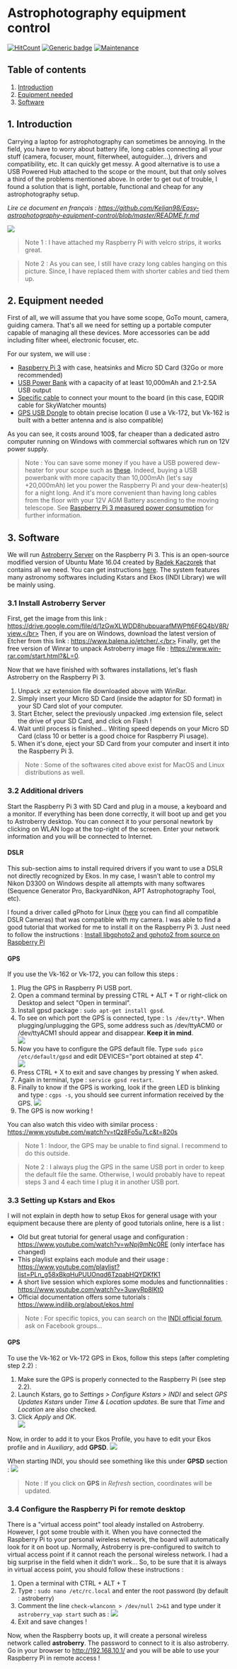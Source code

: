 # Astrophotography equipment control

[![HitCount](http://hits.dwyl.io/Kelian98/Easy-astrophotography-equipment-control.svg)](http://hits.dwyl.io/Kelian98/Easy-astrophotography-equipment-control)
[![Generic badge](https://img.shields.io/badge/languages-EN%2C%20FR-red)](https://shields.io/)
[![Maintenance](https://img.shields.io/badge/Maintained%3F-yes-green.svg)](https://GitHub.com/Naereen/StrapDown.js/graphs/commit-activity)

## Table of contents

1. [Introduction](#introduction)
2. [Equipment needed](#equipment-needed)
3. [Software](#software)

## 1. Introduction

Carrying a laptop for astrophotography can sometimes be annoying. In the field, you have to worry about battery life, long cables connecting all your stuff (camera, focuser, mount, filterwheel, autoguider...), drivers and compatibility, etc. It can quickly get messy. A good alternative is to use a USB Powered Hub attached to the scope or the mount, but that only solves a third of the problems mentioned above. In order to get out of trouble, I found a solution that is light, portable, functional and cheap for any astrophotography setup.

_Lire ce document en français : https://github.com/Kelian98/Easy-astrophotography-equipment-control/blob/master/README.fr.md_

![](images/Equipment_with_annotations.jpg)

> Note 1 : I have attached my Raspberry Pi with velcro strips, it works great.

> Note 2 : As you can see, I still have crazy long cables hanging on this picture. Since, I have replaced them with shorter cables and tied them up.

## 2. Equipment needed

First of all, we will assume that you have some scope, GoTo mount, camera, guiding camera. That's all we need for setting up a portable computer capable of managing all these devices. More accessories can be add including filter wheel, electronic focuser, etc.

For our system, we will use :

- [Raspberry Pi 3](https://www.amazon.com/s?k=raspberry+pi+3&ref=nb_sb_noss_1:// "Raspberry Pi 3") with case, heatsinks and Micro SD Card (32Go or more recommended)
- [USB Power Bank](https://www.amazon.com/s?k=power+bank&ref=nb_sb_noss_2 "USB Power Bank") with a capacity of at least 10,000mAh and 2.1-2.5A USB output
- [Specific cable](https://www.firstlightoptics.com/sky-watcher-mount-accessories/lynx-astro-ftdi-eqdir-usb-adapter-for-sky-watcher-eq5-pro-heq5-syntrek-pro-az-eq5-gt-az-eq6-gt-and-eq8-mounts.html "Specific cable") to connect your mount to the board (in this case, EQDIR cable for SkyWatcher mounts)
- [GPS USB Dongle](https://www.amazon.com/s?k=vk-172&ref=nb_sb_noss_1 "GPS USB Dongle") to obtain precise location (I use a Vk-172, but Vk-162 is built with a better antenna and is also compatible)

As you can see, it costs around 100\$, far cheaper than a dedicated astro computer running on Windows with commercial softwares which run on 12V power supply.

> Note : You can save some money if you have a USB powered dew-heater for your scope such as [these](https://www.amazon.com/Telescopes-Temperature-Control-Devices-Freezing/dp/B07R299MQT/ref=sr_1_4?keywords=dew%2Bheater%2Busb&qid=1564516783&s=gateway&sr=8-4&th=1). Indeed, buying a USB powerbank with more capacity than 10,000mAh (let's say +20,000mAh) let you power the Raspberry Pi and your dew-heater(s) for a night long. And it's more convenient than having long cables from the floor with your 12V AGM Battery ascending to the moving telescope. See [Raspberry Pi 3 measured power consumption](https://raspi.tv/2016/how-much-power-does-raspberry-pi3b-use-how-fast-is-it-compared-to-pi2b) for further information.

## 3. Software

We will run [Astroberry Server](https://github.com/rkaczorek/astroberry-server "Astroberry Server") on the Raspberry Pi 3. This is an open-source modified version of Ubuntu Mate 16.04 created by [Radek Kaczorek](https://github.com/rkaczorek "Radek Kaczorek") that contains all we need.
You can get instructions [here](https://github.com/rkaczorek/astroberry-server#how-to-use-it "here").
The system features many astronomy softwares including Kstars and Ekos (INDI Library) we will be mainly using.

### 3.1 Install Astroberry Server

First, get the image from this link : https://drive.google.com/file/d/1zGwXLWDD8hubpuarafMWPft6F6Q4bV8R/view.</br>
Then, if you are on Windows, download the latest version of Etcher from this link : https://www.balena.io/etcher/.</br>
Finally, get the free version of Winrar to unpack Astroberry image file : https://www.win-rar.com/start.html?&L=0.

Now that we have finished with softwares installations, let's flash Astroberry on the Raspberry Pi 3.

1. Unpack .xz extension file downloaded above with WinRar.
2. Simply insert your Micro SD Card (inside the adaptor for SD format) in your SD Card slot of your computer.
3. Start Etcher, select the previously unpacked .img extension file, select the drive of your SD Card, and click on Flash !
4. Wait until process is finished... Writing speed depends on your Micro SD Card (class 10 or better is a good choice for Raspberry Pi usage).
5. When it's done, eject your SD Card from your computer and insert it into the Raspberry Pi 3.

> Note : Some of the softwares cited above exist for MacOS and Linux distributions as well.

### 3.2 Additional drivers

Start the Raspberry Pi 3 with SD Card and plug in a mouse, a keyboard and a monitor.
If everything has been done correctly, it will boot up and get you to Astroberry desktop.
You can connect it to your personal newtork by clicking on WLAN logo at the top-right of the screen. Enter your network information and you will be connected to Internet.

#### DSLR

This sub-section aims to install required drivers if you want to use a DSLR not directly recognized by Ekos. In my case, I wasn't able to control my Nikon D3300 on Windows despite all attempts with many softwares (Sequence Generator Pro, BackyardNikon, APT Astrophotography Tool, etc).

I found a driver called gPhoto for Linux ([here](http://www.gphoto.org/proj/libgphoto2/support.php "here") you can find all compatible DSLR Cameras) that was compatible with my camera. I was able to find a good tutorial that worked for me to install it on the Raspberry Pi 3.
Just need to follow the instructions : [Install libgphoto2 and gphoto2 from source on Raspberry Pi](https://hyfrmn.wordpress.com/2015/02/03/install-libgphoto2-and-gphoto2-from-source-on-raspberry-pi/ "Install libgphoto2 and gphoto2 from source on Raspberry Pi")

#### GPS

If you use the Vk-162 or Vk-172, you can follow this steps :

1. Plug the GPS in Raspberry Pi USB port.
2. Open a command terminal by pressing CTRL + ALT + T or right-click on Desktop and select "Open in terminal".
3. Install gpsd package : `sudo apt-get install gpsd`.
4. To see on which port the GPS is connected, type : `ls /dev/tty*`. When plugging/unplugging the GPS, some address such as /dev/ttyACM0 or /dev/ttyACM1 should appear and disappear. **Keep it in mind**.<br/>
   ![](images/GPS_current_port.png)
5. Now you have to configure the GPS default file. Type `sudo pico /etc/default/gpsd` and edit DEVICES="port obtained at step 4".<br/>
   ![](images/edit_default_file.png)
6. Press CTRL + X to exit and save changes by pressing Y when asked.
7. Again in terminal, type : `service gpsd restart`.
8. Finally to know if the GPS is working, look if the green LED is blinking and type : `cgps -s`, you should see current information received by the GPS.
   ![](images/gps_info.png)
9. The GPS is now working !

You can also watch this video with similar process : https://www.youtube.com/watch?v=tQz8Fo5u7Lc&t=820s

> Note 1 : Indoor, the GPS may be unable to find signal. I recommend to do this outside.

> Note 2 : I always plug the GPS in the same USB port in order to keep the default file the same. Otherwise, I would probably have to repeat steps 3 and 4 each time I plug it in another USB port.

### 3.3 Setting up Kstars and Ekos

I will not explain in depth how to setup Ekos for general usage with your equipment because there are plenty of good tutorials online, here is a list :

- Old but great tutorial for general usage and configuration : https://www.youtube.com/watch?v=wNpj9mNc0RE (only interface has changed)
- This playlist explains each module and their usage : https://www.youtube.com/playlist?list=PLn_g58xBkqHuPUUOnqd6TzqabHQYDKfK1
- A short live session which explores some modules and functionnalities : https://www.youtube.com/watch?v=3uwyRp8lKt0
- Official documentation offers some tutorials : https://www.indilib.org/about/ekos.html

> Note : For specific topics, you can search on the [INDI official forum](https://www.indilib.org/forum.html "INDI official forum"), ask on Facebook groups...

#### GPS

To use the Vk-162 or Vk-172 GPS in Ekos, follow this steps (after completing step 2.2) :

1. Make sure the GPS is properly connected to the Raspberry Pi (see step 2.2).
2. Launch Kstars, go to _Settings > Configure Kstars > INDI_ and select _GPS Updates Kstars_ under _Time & Location updates_. Be sure that _Time_ and _Location_ are also checked.
3. Click _Apply_ and _OK_.</br>
   ![](images/ekos_settings.png)

Now, in order to add it to your Ekos Profile, you have to edit your Ekos profile and in _Auxiliary_, add **GPSD**.
![](images/add_gps_ekos_profile.png)

When starting INDI, you should see something like this under **GPSD** section :
![](images/gps_module_start_indi.png)

> Note : If you click on **GPS** in _Refresh_ section, coordinates will be updated.

### 3.4 Configure the Raspberry Pi for remote desktop

There is a "virtual access point" tool aleady installed on Astroberry. However, I got some trouble with it.
When you have connected the Raspberry Pi to your personal wireless network, the board will automatically look for it on boot up. Normally, Astroberry is pre-configured to switch to virtual access point if it cannot reach the personal wireless network. I had a big surprise in the field when it didn't work... So, to be sure that it is always in virtual access point, you should follow these instructions :

1. Open a terminal with CTRL + ALT + T
2. Type : `sudo nano /etc/rc.local` and enter the root password (by default : astroberry)
3. Comment the line `check-wlanconn > /dev/null 2>&1` and type under it `astroberry_vap start` such as :
   ![](images/vap_configure.png)
4. Exit and save changes !

Now, when the Raspberry boots up, it will create a personal wireless network called **astroberry**. The password to connect to it is also astroberry. Go in your browser to http://192.168.10.1/ and you will be able to use your Raspberry Pi in remote access !
